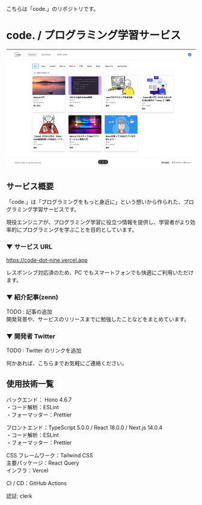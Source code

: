こちらは「code.」のリポジトリです。

# code. / プログラミング学習サービス

<img src="public/images/code.png" alt="アプリケーションの説明" width="600">

## サービス概要

「code.」は「プログラミングをもっと身近に」という想いから作られた、プログラミング学習サービスです。

現役エンジニアが、プログラミング学習に役立つ情報を提供し、学習者がより効率的にプログラミングを学ぶことを目的としています。

### ▼ サービス URL

https://code-dot-nine.vercel.app

レスポンシブ対応済のため、PC でもスマートフォンでも快適にご利用いただけます。

### ▼ 紹介記事(zenn)

TODO : 記事の追加 <br>
開発背景や、サービスのリリースまでに勉強したことなどをまとめています。

### ▼ 開発者 Twitter

TODO : Twitter のリンクを追加

何かあれば、こちらまでお気軽にご連絡ください。

## 使用技術一覧

バックエンド： Hono 4.6.7 <br>
・コード解析：ESLint <br>
・フォーマッター：Prettier <br>

フロントエンド：TypeScript 5.0.0 / React 18.0.0 / Next.js 14.0.4 <br>
・コード解析：ESLint <br>
・フォーマッター：Prettier <br>

CSS フレームワーク：Tailwind CSS <br>
主要パッケージ：React Query <br>
インフラ：Vercel

CI / CD：GitHub Actions

認証: clerk
